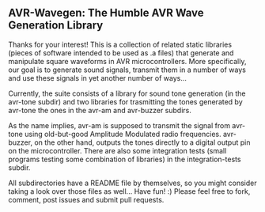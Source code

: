 AVR-Wavegen: The Humble AVR Wave Generation Library
---------------------------------------------------

Thanks for your interest! This is a collection of related static libraries (pieces of software intended to be
used as .a files) that generate and manipulate square waveforms in AVR microcontrollers. More specifically,
our goal is to generate sound signals, transmit them in a number of ways and use these signals in yet another
number of ways...

Currently, the suite consists of a library for sound tone generation (in the avr-tone subdir) and two libraries
for trasmitting the tones generated by avr-tone  the ones in the avr-am and avr-buzzer subdirs.

As the name implies, avr-am is supposed to transmit the signal from avr-tone using old-but-good Amplitude
Modulated radio frequencies. avr-buzzer, on the other hand, outputs the tones directly to a digital output pin
on the microcontroller. There are also some integration tests (small programs testing some combination of
libraries) in the integration-tests subdir.

All subdirectories have a README file by themselves, so you might consider taking a look over those files as
well... Have fun! :) Please feel free to fork, comment, post issues and submit pull requests.
